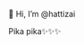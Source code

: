 👋 Hi, I’m @hattizai

Pika pika✨✨✨
<!---
hattizai/hattizai is a ✨ special ✨ repository because its `README.md` (this file) appears on your GitHub profile.
You can click the Preview link to take a look at your changes.
--->
